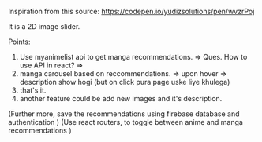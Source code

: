 Inspiration from this source: 
https://codepen.io/yudizsolutions/pen/wvzrPoj


It is a 2D image slider.

Points: 
1. Use myanimelist api to get manga recommendations.
=> Ques. How to use API in react? 
=>      
2. manga carousel based on reccommendations.
=> upon hover => description show hogi (but on click pura page uske liye khulega)
3. that's it.
4. another feature could be add new images and it's description.

(Further more, save the recommendations using firebase database and authentication )
(Use react routers, to toggle between anime and manga recommendations )